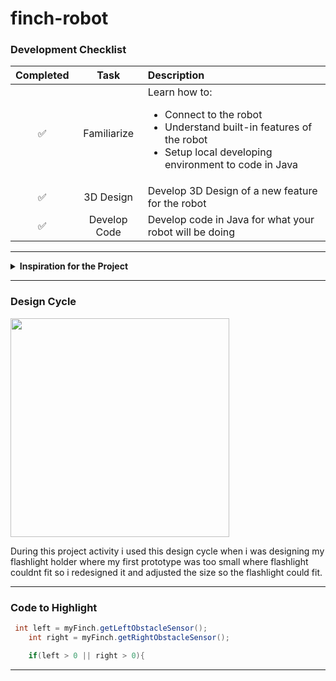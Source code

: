 # finch-robot

### Development Checklist

  | Completed | Task         | Description |
  |:---------:|:------------:|:------------|
  |     ✅    | Familiarize  | Learn how to: <ul><li>Connect to the robot</li><li>Understand built-in features of the robot</li><li>Setup local developing environment to code in Java</li></ul>|
  |     ✅    | 3D Design    | Develop 3D Design of a new feature for the robot |
  |     ✅    | Develop Code | Develop code in Java for what your robot will be doing |

---

<details>
<summary><strong>Inspiration for the Project</strong></summary>

I wanted to create something similar to futuristic patrol security robots that have a flashlight on top and they are moving around the room forever.
</details>

---

### Design Cycle
<img src="https://github.com/user-attachments/assets/831d4fc7-bd87-47d4-a97d-28ad73f424b8" width="350" height="350">

During this project activity i used this design cycle when i was designing my flashlight holder where my first prototype was too small where flashlight couldnt fit so i redesigned it and adjusted the size so the flashlight could fit.

---

### Code to Highlight
```java
 int left = myFinch.getLeftObstacleSensor();
    int right = myFinch.getRightObstacleSensor();

    if(left > 0 || right > 0){
```

---
